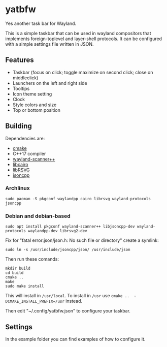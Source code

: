 # yatbfw

Yes another task bar for Wayland.

This is a simple taskbar that can be used in wayland compositors that implements foreign-toplevel and layer-shell protocols. It can be configured with a simple settings file written in JSON.

## Features

* Taskbar (focus on click; toggle maximize on second click; close on middleclick)
* Launchers on the left and right side
* Tooltips
* Icon theme setting
* Clock
* Style colors and size
* Top or bottom position

## Building

Dependencies are:

* [cmake](https://github.com/Kitware/CMake)
* C++17 compiler
* [wayland-scanner++](https://github.com/NilsBrause/waylandpp)
* [libcairo](https://cairographics.org/)
* [libRSVG](https://wiki.gnome.org/Projects/LibRsvg)
* [jsoncpp](https://github.com/open-source-parsers/jsoncpp)

### Archlinux

`sudo pacman -S pkgconf waylandpp cairo librsvg wayland-protocols jsoncpp`

### Debian and debian-based

`sudo apt install pkgconf wayland-scanner++ libjsoncpp-dev wayland-protocols waylandpp-dev librsvg2-dev`

Fix for  "fatal error:json/json.h: No such file or directory" create a symlink:

 `sudo ln -s /usr/include/jsoncpp/json/ /usr/include/json`

Then run these comands:
```
mkdir build
cd build
cmake ..
make
sudo make install
```
This will install in `/usr/local`. To install in `/usr` use `cmake ..  -DCMAKE_INSTALL_PREFIX=/usr` instead.

Then edit "~/.config/yatbfw.json" to configure your taskbar.

## Settings

In the example folder you can find examples of how to configure it.
